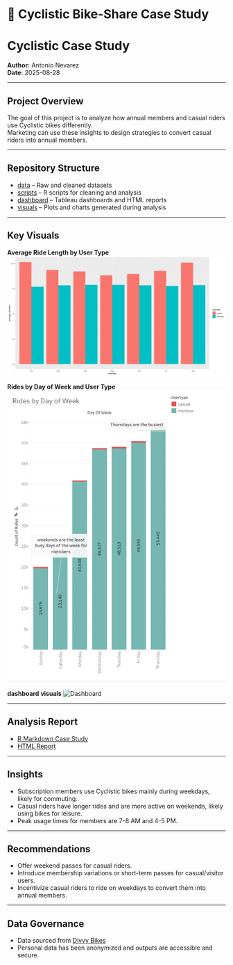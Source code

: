 # 🚴 Cyclistic Bike-Share Case Study

# Cyclistic Case Study

**Author:** Antonio Nevarez  
**Date:** 2025-08-28  

---

## Project Overview
The goal of this project is to analyze how annual members and casual riders use Cyclistic bikes differently.  
Marketing can use these insights to design strategies to convert casual riders into annual members.

---

## Repository Structure
- [data](data/) – Raw and cleaned datasets  
- [scripts](scripts/) – R scripts for cleaning and analysis  
- [dashboard](dashboard/) – Tableau dashboards and HTML reports  
- [visuals](visuals/) – Plots and charts generated during analysis  

---

## Key Visuals

**Average Ride Length by User Type**  
![Average Ride Length](visuals/average_duration_per_usertype.png)

**Rides by Day of Week and User Type**  
![Rides by Day](RIDES_BY_WEEK.png)

**dashboard visuals**
![Dashboard](cyclistic-case-study/Dashboard/Cyclistic%20Riders_%20Annual%20vs.%20Casual%20Usage%20Patterns_.png)




---

## Analysis Report
- [R Markdown Case Study](Scripts/cyclistic%20bike%20share%20-case%20study.v2Rmd.Rmd)
- [HTML Report](cyclistic-bike-share--case-study.v2Rmd.html
)
---

## Insights
- Subscription members use Cyclistic bikes mainly during weekdays, likely for commuting.  
- Casual riders have longer rides and are more active on weekends, likely using bikes for leisure.  
- Peak usage times for members are 7-8 AM and 4-5 PM.  

---

## Recommendations
- Offer weekend passes for casual riders.  
- Introduce membership variations or short-term passes for casual/visitor users.  
- Incentivize casual riders to ride on weekdays to convert them into annual members.  

---

## Data Governance
- Data sourced from [Divvy Bikes](https://www.divvybikes.com/data-license-agreement)  
- Personal data has been anonymized and outputs are accessible and secure.
